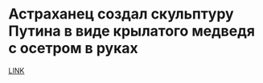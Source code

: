 # Астраханец создал скульптуру Путина в виде крылатого медведя с осетром в руках 



[LINK](https://varlamov.ru/2653883.html)